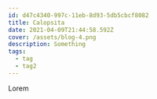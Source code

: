 ```yaml
---
id: d47c4340-997c-11eb-8d93-5db5cbcf8082
title: Calopsita
date: 2021-04-09T21:44:58.592Z
cover: /assets/blog-4.png
description: Something
tags:
  - tag
  - tag2
---
```

Lorem